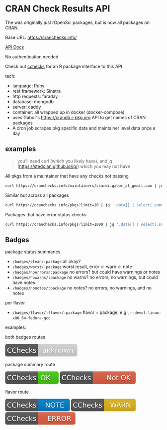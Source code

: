 CRAN Check Results API
======================

The was originally just rOpenSci packages, but is now all packages on CRAN.

Base URL: <https://cranchecks.info/>

[API Docs](docs/api_docs.md)

No authentication needed

Check out [cchecks][] for an R package interface to this API

tech:

* language: Ruby
* rest framework: Sinatra
* http requests: faraday
* database: mongodb
* server: caddy
* container: all wrapped up in docker (docker-compose)
* uses Gábor's <https://crandb.r-pkg.org> API to get names of CRAN packages
* A cron job scrapes pkg specific data and maintainer level data once a day

## examples

> you'll need curl (which you likely have), and jq (<https://stedolan.github.io/jq/>) which you may not have

All pkgs from a maintainer that have any checks not passing

```sh
curl https://cranchecks.info/maintainers/csardi.gabor_at_gmail.com | jq '.data.table[] | select(.any) | .package'
```

Similar but across all packages

```sh
curl https://cranchecks.info/pkgs?limit=10 | jq '.data[] | select(.summary.any) | .package'
```

Packages that have error status checks

```sh
curl https://cranchecks.info/pkgs?limit=1000 | jq '.data[] | select(.summary.error > 0) | .package'
```

## Badges

package status summaries

- `/badges/clean/:package` all okay? 
- `/badges/worst/:package` worst result, error <- warn <- note 
- `/badges/noerrors/:package` no errors? but could have warnings or notes 
- `/badges/nowarns/:package` no warns? no errors, no warnings, but could have notes 
- `/badges/nonotes/:package` no notes? no errors, no warnings, and no notes

per flavor

- `/badges/flavor/:flavor/:package` flavor + package, e.g., `r-devel-linux-x86_64-fedora-gcc`

examples:

both badges routes

![](svgs/unknown.svg)

package summary route

![](svgs/ok.svg)
![](svgs/notok.svg)

flavor route

![](svgs/note.svg)
![](svgs/warn.svg)
![](svgs/error.svg)

[cchecks]: https://github.com/ropenscilabs/cchecks


